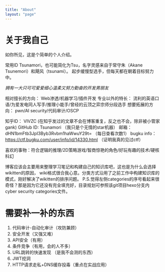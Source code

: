```yaml
---
title: "About"
layout: "page"
---
```


# 关于我自己

如你所见，这是个简单的个人介绍。

常用ID Tsunamori，也可能简化为Tsu，名字灵感来自于常守朱（Akane Tsunemori）和飓风（tsunami）。
起步缓慢型选手，但每天都在朝着目标努力中。

*拥有一大只可可爱爱细心温柔又努力勤奋的开发男朋友*

相对擅长的方向： Web渗透/机器学习/插件开发
专业以外的特长： 流利的英语口语/为爱发电同人写手/推理小能手/曾经的云顶之弈宗师分段选手
想要拓展的方向： pwn/AI security/代码审计/OSCP

知乎ID： VIVZC (在知乎发过的文章不会在博客重复，反之也不会，除非被小管家gank)
GitHub ID: Tsunamori （我只是个无情的star机器）
邮箱：dHN1bmFtb3JpI3Byb3Rvbm1haWwuY29t= （每日查看次数1）
bugku info：https://ctf.bugku.com/user/info/id/14330.html （证明我真的见过ctf）

喜欢的事物：符合逻辑的推理/2D策略游戏/智商惊艳的角色/好玩有趣的技术/硬核科幻

博客应该会主要用来整理学习笔记和构建自己的知识库吧，这也是为什么会选择wikitten的原因， wiki格式很合我心意。分类方式沿用了之前工作中构建知识库的模式，刚好解决了wikitten的排序问题。
P.S.觉得左侧categories的序号看起来很奇怪？那是因为它还没有完全填充好，目录规划可参照该git项目hexo分支内cyber security categories文件。


# 需要补一补的东西

1. 代码审计-自动化审计（攻防兼顾）
1. 安全开发（又强又难）
1. API安全（有用）
1. 条件竞争（有用，会的人不多）
1. URL跳转的快速发现 （是我不会测的东西）
1. JWT挖洞
1. HTTP请求走私+DNS缓存投毒（重点在实战应用）
